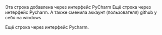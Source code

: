 Эта строка добавлена через интерфейс PyCharm
Ещё строка через интерфейс Pycharm. 
А также сменила аккаунт (пользователя) github у себя на windows

Ещё строка через интерфейс Pycharm. 